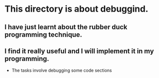 # This directory is about debuggind.

## I have just learnt about the rubber duck programming technique.

## I find it really useful and I will implement it in my programming.

- The tasks involve debugging some code sections
